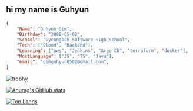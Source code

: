 ## hi my name is Guhyun

```json
{
    "Name": "Guhyun Gim",
    "Birthday": "2008-05-02",
    "School": "Gyeongbuk Software High School",
    "Tech": ["Cloud", "Backend"],
    "Learning": ["aws", "Jenkins", "Argo CD", "terraform", "docker"],
    "MostLanguage": ["JS", "TS", "Java"],
    "email": "gimguhyun0502@gmail.com",
}
```

  
  
  [![trophy](https://github-profile-trophy.vercel.app/?username=kgh852)]()



  
  [![Anurag's GitHub stats](https://github-readme-stats.vercel.app/api?username=kgh852)]()
  



  
  [![Top Langs](https://github-readme-stats.vercel.app/api/top-langs/?username=kgh852)]()



